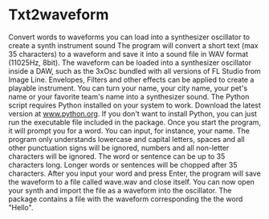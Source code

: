 # Txt2waveform
Convert words to waveforms you can load into a synthesizer oscillator to create a synth instrument sound
The program will convert a short text (max 35 characters) to a waveform and save it into a sound file in WAV format (11025Hz, 8bit). The waveform can be loaded into a synthesizer oscillator inside a DAW, such as the 3xOsc bundled with all versions of FL Studio from Image Line. Envelopes, Filters and other effects can be applied to create a playable instrument. You can turn your name, your city name, your pet's name or your favorite team's name into a synthesizer sound.
The Python script requires Python installed on your system to work. Download the latest version at www.python.org. If you don't want to install Python, you can just run the executable file included in the package. Once you start the program, it will prompt you for a word. You can input, for instance, your name. The program only understands lowercase and capital letters, spaces and all other punctuation signs will be ignored, numbers and all non-letter characters will be ignored. The word or sentence can be up to 35 characters long. Longer words or sentences will be chopped after 35 characters. After you input your word and press Enter, the program will save the waveform to a file called wave.wav and close itself. You can now open your synth and import the file as a waveform into the oscillator.
The package contains a file with the waveform corresponding the the word "Hello".
